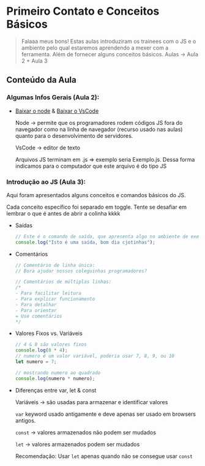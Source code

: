 # Primeiro Contato e Conceitos Básicos

> Falaaa meus bons! Estas aulas introduziram os trainees com o JS e o ambiente pelo qual estaremos aprendendo a mexer com a ferramenta. Além de fornecer alguns conceitos básicos. Aulas → Aula 2 + Aula 3

## Conteúdo da Aula

### Algumas Infos Gerais (Aula 2):

- [Baixar o node](https://nodejs.org/en/download/current) & [Baixar o VsCode](https://code.visualstudio.com/download)

  Node → permite que os programadores rodem códigos JS fora do navegador como na linha de navegador (recurso usado nas aulas) quanto para o desenvolvimento de servidores.

  VsCode → editor de texto 

  Arquivos JS terminam em .js ⇒ exemplo seria Exemplo.js. Dessa forma indicamos para o computador que este arquivo é do tipo JS

### Introdução ao JS (Aula 3):

Aqui foram apresentados alguns conceitos e comandos básicos do JS.

Cada conceito específico foi separado em toggle. Tente se desafiar em lembrar o que é antes de abrir a colinha kkkk

- Saídas
    
    ```js
    // Este é o comando de saída, que apresenta algo no ambiente de execução
    console.log("Isto é uma saída, bom dia cjotinhas");
    ```
    
- Comentários
    
    ```js
    // Comentário de linha única:
    // Bora ajudar nossos coleguinhas programadores? 
    
    // Comentários de múltiplas linhas:
    /*
    - Para facilitar leitura
    - Para explicar funcionamento
    - Para detalhar 
    - Para orientar
    = Use comentários
    */
    ```
    
- Valores Fixos vs. Variáveis
    
    ```js
    // 4 & 8 são valores fixos
    console.log(8 * 4);
    // numero é um valor variável, poderia usar 7, 8, 9, ou 10
    let numero = 7;
    
    // mostrando numero ao quadrado
    console.log(numero * numero);
    ```
    
- Diferenças entre var, let & const
    
    Variáveis → são usadas para armazenar e identificar valores
    
    `var` keyword usado antigamente e deve apenas ser usado em browsers antigos. 
    
    `const` → valores armazenados não podem ser mudados 
    
    `let` → valores armazenados podem ser mudados
    
    Recomendação: Usar `let` apenas quando não se consegue usar `const`
